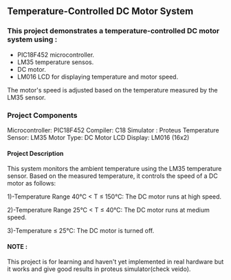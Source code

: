 ## Temperature-Controlled DC Motor System
### This project demonstrates a temperature-controlled DC motor system using :
- PIC18F452 microcontroller. 
- LM35 temperature sensos.
- DC motor.
- LM016 LCD for displaying temperature and motor speed.

The motor's speed is adjusted based on the temperature measured by the LM35 sensor.

### Project Components
Microcontroller: PIC18F452
Compiler: C18
Simulator : Proteus
Temperature Sensor: LM35
Motor Type: DC Motor
LCD Display: LM016 (16x2)

#### Project Description
This system monitors the ambient temperature using the LM35 temperature sensor. Based on the measured temperature, it controls the speed of a DC motor as follows:

1)-Temperature Range 40°C < T ≤ 150°C:
The DC motor runs at high speed.

2)-Temperature Range 25°C < T ≤ 40°C:
The DC motor runs at medium speed.

3)-Temperature ≤ 25°C:
The DC motor is turned off.

#### NOTE :
This project is for learning and haven't yet implemented in real hardware but it works and give good results in proteus simulator(check veido).
